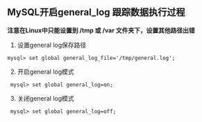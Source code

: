 
## MySQL开启general_log 跟踪数据执行过程
**注意在Linux中只能设置到 /tmp 或 /var 文件夹下，设置其他路径出错**
1. 设置general log保存路径
```shell
mysql> set global general_log_file='/tmp/general.log'; 
```
2. 开启general log模式
```shell
 mysql> set global general_log=on; 
```
3. 关闭general log模式
```shell
 mysql> set global general_log=off; 
```

